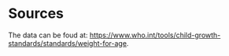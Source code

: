 # Sources

The data can be foud at: https://www.who.int/tools/child-growth-standards/standards/weight-for-age.
